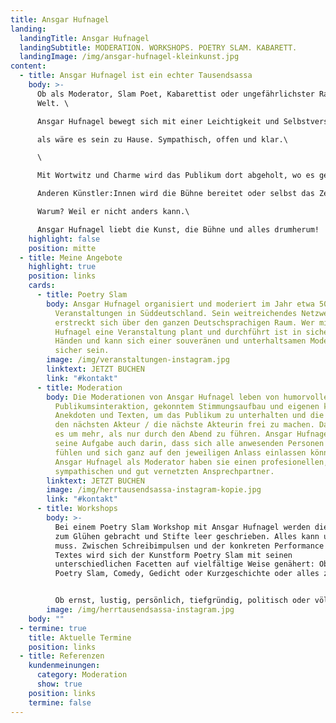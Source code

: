 ```yaml
---
title: Ansgar Hufnagel
landing:
  landingTitle: Ansgar Hufnagel
  landingSubtitle: MODERATION. WORKSHOPS. POETRY SLAM. KABARETT.
  landingImage: /img/ansgar-hufnagel-kleinkunst.jpg
content:
  - title: Ansgar Hufnagel ist ein echter Tausendsassa
    body: >-
      Ob als Moderator, Slam Poet, Kabarettist oder ungefährlichster Rapper der
      Welt. \

      Ansgar Hufnagel bewegt sich mit einer Leichtigkeit und Selbstverständlichkeit auf den unterschiedlichsten Bühnen, \

      als wäre es sein zu Hause. Sympathisch, offen und klar.\

      \

      Mit Wortwitz und Charme wird das Publikum dort abgeholt, wo es gerade ist. \

      Anderen Künstler:Innen wird die Bühne bereitet oder selbst das Zepter geschwungen.\

      Warum? Weil er nicht anders kann.\

      Ansgar Hufnagel liebt die Kunst, die Bühne und alles drumherum!
    highlight: false
    position: mitte
  - title: Meine Angebote
    highlight: true
    position: links
    cards:
      - title: Poetry Slam
        body: Ansgar Hufnagel organisiert und moderiert im Jahr etwa 50 Poetry Slam
          Veranstaltungen in Süddeutschland. Sein weitreichendes Netzwerk
          erstreckt sich über den ganzen Deutschsprachigen Raum. Wer mit Ansgar
          Hufnagel eine Veranstaltung plant und durchführt ist in sicheren
          Händen und kann sich einer souveränen und unterhaltsamen Moderation
          sicher sein.
        image: /img/veranstaltungen-instagram.jpg
        linktext: JETZT BUCHEN
        link: "#kontakt"
      - title: Moderation
        body: Die Moderationen von Ansgar Hufnagel leben von humorvoller
          Publikumsinteraktion, gekonntem Stimmungsaufbau und eigenen kleinen
          Anekdoten und Texten, um das Publikum zu unterhalten und die Bühne für
          den nächsten Akteur / die nächste Akteurin frei zu machen. Dabei geht
          es um mehr, als nur durch den Abend zu führen. Ansgar Hufnagel sieht
          seine Aufgabe auch darin, dass sich alle anwesenden Personen wohl
          fühlen und sich ganz auf den jeweiligen Anlass einlassen können. Mit
          Ansgar Hufnagel als Moderator haben sie einen profesionellen,
          sympathischen und gut vernetzten Ansprechpartner.
        linktext: JETZT BUCHEN
        image: /img/herrtausendsassa-instagram-kopie.jpg
        link: "#kontakt"
      - title: Workshops
        body: >-
          Bei einem Poetry Slam Workshop mit Ansgar Hufnagel werden die Synapsen
          zum Glühen gebracht und Stifte leer geschrieben. Alles kann und nichts
          muss. Zwischen Schreibimpulsen und der konkreten Performance eines
          Textes wird sich der Kunstform Poetry Slam mit seinen
          unterschiedlichen Facetten auf vielfältige Weise genähert: Ob Rap,
          Poetry Slam, Comedy, Gedicht oder Kurzgeschichte oder alles zusammen?


          Ob ernst, lustig, persönlich, tiefgründig, politisch oder völlig absurd - beim Poetry Slam Workshop mit Ansgar Hufnagel geht es darum, den eigenen Text Leben einzuhauchen.
        image: /img/herrtausendsassa-instagram.jpg
    body: ""
  - termine: true
    title: Aktuelle Termine
    position: links
  - title: Referenzen
    kundenmeinungen:
      category: Moderation
      show: true
    position: links
    termine: false
---
```

